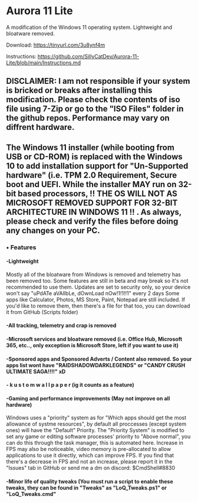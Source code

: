 # Aurora 11 Lite
A modification of the Windows 11 operating system. Lightweight and bloatware removed.

Download: https://tinyurl.com/3u8ynf4m

Instructions: https://github.com/SillyCatDev/Aurora-11-Lite/blob/main/Instructions.md

## DISCLAIMER: I am not responsible if your system is bricked or breaks after installing this modification. Please check the contents of iso file using 7-Zip or go to the "ISO Files" folder in the github repos. Performance may vary on diffrent hardware.

## The Windows 11 installer (while booting from USB or CD-ROM) is replaced with the Windows 10 to add installation support for "Un-Supported hardware" (i.e. TPM 2.0 Requirement, Secure boot and UEFI. While the installer MAY run on 32-bit based processors, !! THE OS WILL NOT AS MICROSOFT REMOVED SUPPORT FOR 32-BIT ARCHITECTURE IN WINDOWS 11 !! . As always, please check and verify the files before doing any changes on your PC.

### • Features
#### -Lightweight
Mostly all of the bloatware from Windows is removed and telemetry has been removed too. Some features are still in beta and may break so it's not recommended to use them. Updates are set to security only, so your device won't say "uPdATe aVAlIbLe, dOwnLoad nOw!1!1!!1" every 2 days
Some apps like Calculator, Photos, MS Store, Paint, Notepad are still included.
If you'd like to remove them, then there's a file for that too, you can download it from GitHub (Scripts folder)

#### -All tracking, telemetry and crap is removed

#### -Microsoft services and bloatware removed (i.e. Office Hub, Microsoft 365, etc.., only exception is Microsoft Store, left if you want to use it)

#### -Sponsored apps and Sponsored Adverts / Content also removed. So your apps list wont have "RAIDSHADOWDARKLEGENDS" or "CANDY CRUSH ULTIMATE SAGA!!!!" xD

#### - k u s t o m   w a l l p a p e r   (ig it counts as a feature)

#### -Gaming and performance improvements (May not improve on all hardware)
Windows uses a "priority" system as for "Which apps should get the most allowance of systme resources", by default all proccesses (except system ones) will have the "Default" Priority. The "Priority System" is modified to set any game or editing software processes' priority to "Above normal", you can do this through the task manager, this is automated here. Increase in FPS may also be noticeable, video memory is pre-allocated to allow applications to use it directly, which can improve FPS. If you find that there's a decrease in FPS and not an increase, please report it in the "Issues" tab in GitHub or send me a dm on discord: $CmdShell#8830

#### -Minor life of quality tweaks (You must run a script to enable these tweaks, they can be found in "Tweaks" as "LoQ_Tweaks.ps1" or "LoQ_Tweaks.cmd"

